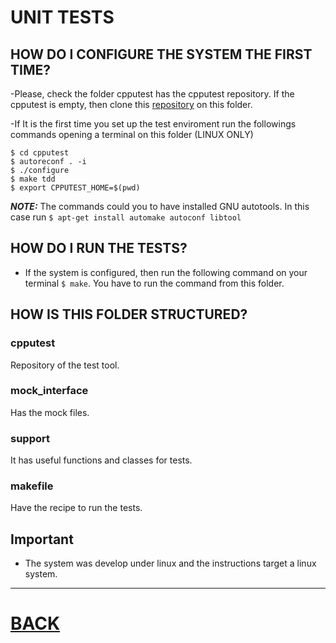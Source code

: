 # UNIT TESTS
## HOW DO I CONFIGURE THE SYSTEM THE FIRST TIME?

-Please, check the folder cpputest has the cpputest repository. If the cpputest is empty, then clone this [repository](https://github.com/aralce/cpputest) on this folder.  
  
-If It is the first time you set up the test enviroment run the followings commands opening a terminal on this folder (LINUX ONLY)  
```
$ cd cpputest  
$ autoreconf . -i  
$ ./configure  
$ make tdd  
$ export CPPUTEST_HOME=$(pwd)  
```
***NOTE:*** The commands could you to have installed GNU autotools. In this case run `$ apt-get install automake autoconf libtool`

## HOW DO I RUN THE TESTS?
- If the system is configured, then run the following command on your terminal `$ make`. You have to run the command from this folder.

## HOW IS THIS FOLDER STRUCTURED?

### cpputest  
Repository of the test tool.
  
### mock_interface  
Has the mock files.
  
### support  
It has useful functions and classes for tests.
   
### makefile  
Have the recipe to run the tests.

## Important
- The system was develop under linux and the instructions target a linux system.

-----------------------------------------------------------------------------------------
# [BACK](https://github.com/aralce/dronecan_with_libcanard/blob/develop/README.md)
